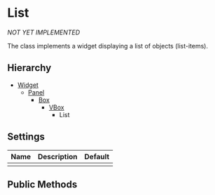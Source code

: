 List
====

*NOT YET IMPLEMENTED*

The class implements a widget displaying a list of objects (list-items).

Hierarchy
---------

  - [Widget](./Widget.md)
    - [Panel](./Panel.md)
      - [Box](./Box.md)
        - [VBox](./VBox.md)
          - List



Settings
--------

| Name          | Description           | Default                         |
|---------------|-----------------------|---------------------------------|
|               |                       |                                 |




Public Methods
--------------




